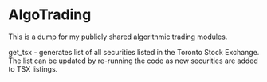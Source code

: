 # AlgoTrading
This is a dump for my publicly shared algorithmic trading modules.

get_tsx - generates list of all securities listed in the Toronto Stock Exchange. The list can be updated by re-running the code as new securities are added to TSX listings.
